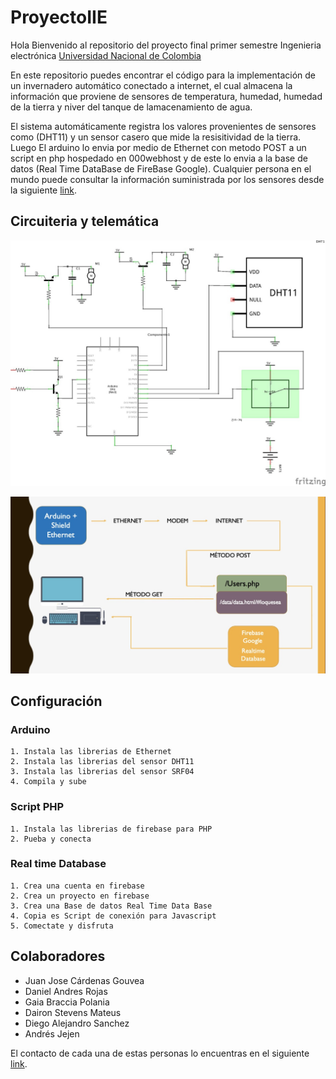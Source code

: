 # ProyectoIIE

Hola
Bienvenido al repositorio del proyecto final primer semestre Ingenieria electrónica [Universidad Nacional de Colombia](www.unal.edu.co)

En este repositorio puedes encontrar el código para la implementación de un invernadero automático conectado a internet, el cual almacena la información que proviene de sensores de temperatura, humedad, humedad de la tierra y niver del tanque de lamacenamiento de agua.

El sistema automáticamente registra los valores provenientes de sensores como (DHT11) y un sensor casero que mide la resisitividad de la tierra. Luego El arduino lo envia por medio de Ethernet con metodo POST a un script en php hospedado en 000webhost y de este lo envia a la base de datos (Real Time DataBase de FireBase Google). Cualquier persona en el mundo puede consultar la información suministrada por los sensores desde la siguiente [link](http://proyectoiieagricola.000webhostapp.com).

## Circuiteria y telemática

![Circuito](Circuito.jpeg)

![Telematica](Telematica.jpeg)

## Configuración

  ### Arduino
    1. Instala las librerias de Ethernet
    2. Instala las librerias del sensor DHT11
    3. Instala las librerias del sensor SRF04
    4. Compila y sube
    
  ### Script PHP
    1. Instala las librerias de firebase para PHP
    2. Pueba y conecta
    
  ### Real time Database
    1. Crea una cuenta en firebase
    2. Crea un proyecto en firebase
    3. Crea una Base de datos Real Time Data Base
    4. Copia es Script de conexión para Javascript 
    5. Comectate y disfruta

## Colaboradores

- Juan Jose Cárdenas Gouvea 
- Daniel Andres Rojas
- Gaia Braccia Polania
- Dairon Stevens Mateus
- Diego Alejandro Sanchez
- Andrés Jejen

El contacto de cada una de estas personas lo encuentras en el siguiente [link](http://proyectoiieagricola.000webhostapp.com/equipo.html).


